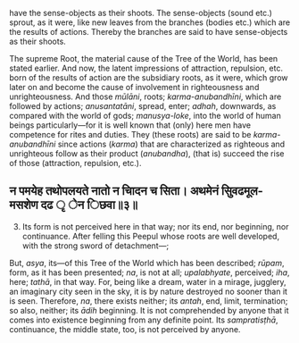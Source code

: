 have the sense-objects as their shoots. The sense-objects (sound etc.) sprout, as it were, like new leaves from the branches (bodies etc.) which are the results of actions. Thereby the branches are said to have sense-objects as their shoots.

The supreme Root, the material cause of the Tree of the World, has been stated earlier. And now, the latent impressions of attraction, repulsion, etc. born of the results of action are the subsidiary roots, as it were, which grow later on and become the cause of involvement in righteousness and unrighteousness. And those *mūlāni*, roots; *karma-anubandhīni*, which are followed by actions; *anusantatāni*, spread, enter; *adhah*, downwards, as compared with the world of gods; *manusya-loke*, into the world of human beings particularly—for it is well known that (only) here men have competence for rites and duties. They (these roots) are said to be *karma-anubandhīni* since actions (*karma*) that are characterized as righteous and unrighteous follow as their product (*anubandha*), (that is) succeed the rise of those (attraction, repulsion, etc.).

## न पमयेह तथोपलयते नातो न चािदन च सिता। अथमेनं सुिवढमूल-मसशेण दढ ृ ेन िछवा॥३॥

3. Its form is not perceived here in that way; nor its end, nor beginning, nor continuance. After felling this Peepul whose roots are well developed, with the strong sword of detachment—;

But, *asya*, its—of this Tree of the World which has been described; *rūpam*, form, as it has been presented; *na*, is not at all; *upalabhyate*, perceived; *iha*, here; *tathā*, in that way. For, being like a dream, water in a mirage, jugglery, an imaginary city seen in the sky, it is by nature destroyed no sooner than it is seen. Therefore, *na*, there exists neither; its *antah*, end, limit, termination; so also, neither; its *ādih* beginning. It is not comprehended by anyone that it comes into existence beginning from any definite point. Its *sampratisṭhā*, continuance, the middle state, too, is not perceived by anyone.